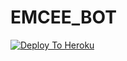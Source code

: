 # EMCEE_BOT

[![Deploy To Heroku](https://www.herokucdn.com/deploy/button.svg)](https://heroku.com/deploy?template=https://github.com/Aquila-14/EMCEE_BOT)

